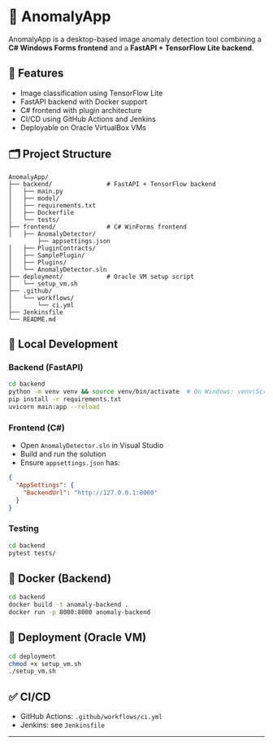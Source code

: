# 🚀 AnomalyApp

AnomalyApp is a desktop-based image anomaly detection tool combining a **C# Windows Forms frontend** and a **FastAPI + TensorFlow Lite backend**.

## 🧩 Features
- Image classification using TensorFlow Lite
- FastAPI backend with Docker support
- C# frontend with plugin architecture
- CI/CD using GitHub Actions and Jenkins
- Deployable on Oracle VirtualBox VMs

## 🗂️ Project Structure
```
AnomalyApp/
├── backend/               # FastAPI + TensorFlow backend
│   ├── main.py
│   ├── model/
│   ├── requirements.txt
│   ├── Dockerfile
│   └── tests/
├── frontend/              # C# WinForms frontend
│   ├── AnomalyDetector/
        ├── appsettings.json
│   ├── PluginContracts/
│   ├── SamplePlugin/
│   ├── Plugins/
│   └── AnomalyDetector.sln
├── deployment/            # Oracle VM setup script
│   └── setup_vm.sh
├── .github/
│   └── workflows/
│       └── ci.yml
├── Jenkinsfile
└── README.md
```

## 🔧 Local Development

### Backend (FastAPI)
```bash
cd backend
python -m venv venv && source venv/bin/activate  # On Windows: venv\Scripts\activate
pip install -r requirements.txt
uvicorn main:app --reload
```

### Frontend (C#)
- Open `AnomalyDetector.sln` in Visual Studio
- Build and run the solution
- Ensure `appsettings.json` has:
```json
{
  "AppSettings": {
    "BackendUrl": "http://127.0.0.1:8000"
  }
}
```

### Testing
```bash
cd backend
pytest tests/
```

## 🐳 Docker (Backend)
```bash
cd backend
docker build -t anomaly-backend .
docker run -p 8000:8000 anomaly-backend
```

## 🚀 Deployment (Oracle VM)
```bash
cd deployment
chmod +x setup_vm.sh
./setup_vm.sh
```

## ✅ CI/CD
- GitHub Actions: `.github/workflows/ci.yml`
- Jenkins: see `Jenkinsfile`

---
```
